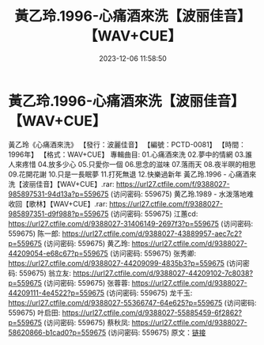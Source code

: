 ﻿---
title: 黃乙玲.1996-心痛酒來洗【波丽佳音】【WAV+CUE】
date: 2023-12-06 11:58:50
categories: WAV车载音乐、镜像
tags: 华语中文
---
# 黃乙玲.1996-心痛酒來洗【波丽佳音】【WAV+CUE】

黃乙玲《心痛酒來洗》
【發行：波麗佳音】
【編號：PCTD-0081】
【時間：1996年】
【格式：WAV+CUE】
專輯曲目:
01.心痛酒來洗
02.夢中的情網
03.誰人來疼惜
04.放多少心
05.只愛你一個
06.思念的滋味
07.落雨天
08.夜半暝的相思
09.花開花謝
10.只是一長眠夢
11.打死無退
12.快樂過新年
黃乙玲.1996 - 心痛酒來洗【波丽佳音】【WAV+CUE】.rar: https://url27.ctfile.com/f/9388027-985897531-94d13a?p=559675
(访问密码: 559675)
黄乙玲.1989 - 水泼落地难收回【歌林】【WAV+CUE】.rar: https://url27.ctfile.com/f/9388027-985897351-d9f988?p=559675
(访问密码: 559675)
江蕙cd: https://url27.ctfile.com/d/9388027-31406149-2697f3?p=559675
(访问密码: 559675)
陈一郎: https://url27.ctfile.com/d/9388027-43889957-aec7c2?p=559675
(访问密码: 559675)
黄乙玲: https://url27.ctfile.com/d/9388027-44209054-e68c67?p=559675
(访问密码: 559675)
张秀卿: https://url27.ctfile.com/d/9388027-44209099-4835b3?p=559675
(访问密码: 559675)
翁立友: https://url27.ctfile.com/d/9388027-44209102-7c8038?p=559675
(访问密码: 559675)
张蓉蓉: https://url27.ctfile.com/d/9388027-44209111-4e4522?p=559675
(访问密码: 559675)
龙千玉: https://url27.ctfile.com/d/9388027-55366747-64e625?p=559675
(访问密码: 559675)
叶启田: https://url27.ctfile.com/d/9388027-55885459-6f2862?p=559675
(访问密码: 559675)
蔡秋凤: https://url27.ctfile.com/d/9388027-58620866-b1cad0?p=559675
(访问密码: 559675)
原文：[链接](https://blog.sina.com.cn/s/blog_1647c7e76010313w5.html)